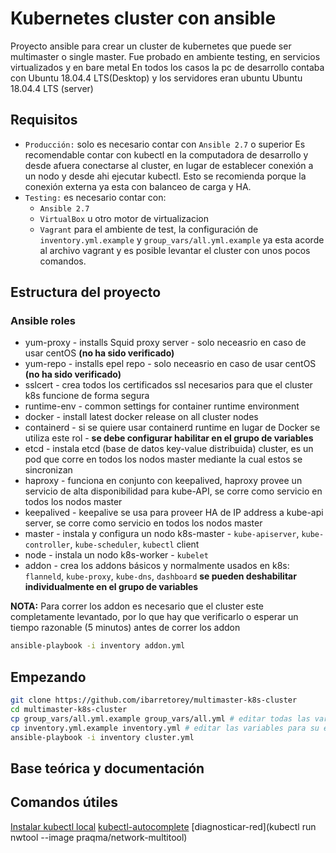 # Kubernetes cluster con ansible

Proyecto ansible para crear un cluster de kubernetes que puede ser multimaster o single master.
Fue probado en ambiente testing, en servicios virtualizados y en bare metal
En todos los casos la pc de desarrollo contaba con Ubuntu 18.04.4 LTS(Desktop) y los servidores eran ubuntu Ubuntu 18.04.4 LTS (server)

## Requisitos

- `Producción:` solo es necesario contar con `Ansible 2.7` o superior
Es recomendable contar con kubectl en la computadora de desarrollo y desde afuera conectarse al cluster,
en lugar de establecer conexión a un nodo y desde ahi ejecutar kubectl.
Esto se recomienda porque la conexión externa ya esta con balanceo de carga y HA.
- `Testing:` es necesario contar con:
  - `Ansible 2.7`
  - `VirtualBox` u otro motor de virtualizacion
  - `Vagrant`
para el ambiente de test, la configuración de `inventory.yml.example` y `group_vars/all.yml.example` ya esta acorde al archivo vagrant
y es posible levantar el cluster con unos pocos comandos.


## Estructura del proyecto



### Ansible roles

- yum-proxy - installs Squid proxy server - solo neceasrio en caso de usar centOS **(no ha sido verificado)**
- yum-repo - installs epel repo - solo neceasrio en caso de usar centOS **(no ha sido verificado)**
- sslcert - crea todos los certificados ssl necesarios para que el cluster k8s funcione de forma segura
- runtime-env - common settings for container runtime environment
- docker - install latest docker release on all cluster nodes
- containerd - si se quiere usar containerd runtime en lugar de Docker se utiliza este rol - **se debe configurar habilitar en el grupo de variables**
- etcd - instala etcd (base de datos key-value distribuida) cluster, es un pod que corre en todos los nodos master mediante la cual estos se sincronizan
- haproxy - funciona en conjunto con keepalived, haproxy provee un servicio de alta disponibilidad para kube-API, se corre como servicio en todos los nodos master
- keepalived - keepalive se usa para proveer HA de IP address a kube-api server, se corre como servicio en todos los nodos master
- master - instala y configura un nodo k8s-master - `kube-apiserver`, `kube-controller`, `kube-scheduler`, `kubectl` client
- node - instala un nodo k8s-worker - `kubelet`
- addon - crea los addons básicos y normalmente usados en k8s: `flanneld`, `kube-proxy`, `kube-dns`, `dashboard` **se pueden deshabilitar individualmente en el grupo de variables**

**NOTA:** Para correr los addon es necesario que el cluster este completamente levantado, por lo que hay que verificarlo o esperar un tiempo razonable (5 minutos) antes de correr los addon

```bash
ansible-playbook -i inventory addon.yml
```

## Empezando


```bash
git clone https://github.com/ibarretorey/multimaster-k8s-cluster
cd multimaster-k8s-cluster
cp group_vars/all.yml.example group_vars/all.yml # editar todas las variables para su entorno especifico
cp inventory.yml.example inventory.yml # editar las variables para su entorno especifico
ansible-playbook -i inventory cluster.yml
```



## Base teórica y documentación


## Comandos útiles

[Instalar kubectl local]()
[kubectl-autocomplete](https://kubernetes.io/docs/reference/kubectl/cheatsheet/#kubectl-autocomplete)
[diagnosticar-red](kubectl run nwtool --image praqma/network-multitool)